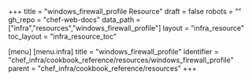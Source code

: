 +++
title = "windows_firewall_profile Resource"
draft = false
robots = ""
gh_repo = "chef-web-docs"
data_path = ["infra","resources","windows_firewall_profile"]
layout = "infra_resource"
toc_layout = "infra_resource_toc"

[menu]
  [menu.infra]
    title = "windows_firewall_profile"
    identifier = "chef_infra/cookbook_reference/resources/windows_firewall_profile"
    parent = "chef_infra/cookbook_reference/resources"
+++

<!-- The contents of this page are automatically generated from the windows_firewall_profile.yaml file in the data directory. -->
<!-- To suggest a change, edit the https://github.com/chef/chef/blob/main/lib/chef/resource/windows_firewall_profile.rb file
      and submit a pull request to the https://github.com/chef/chef repository. -->
